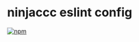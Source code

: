 # ninjaccc eslint config

<a href="https://www.npmjs.com/package/@ninjaccc/eslint-config" target="_blank"><img alt="npm" src="https://img.shields.io/npm/v/%40ninjaccc%2Feslint-config"></a>

